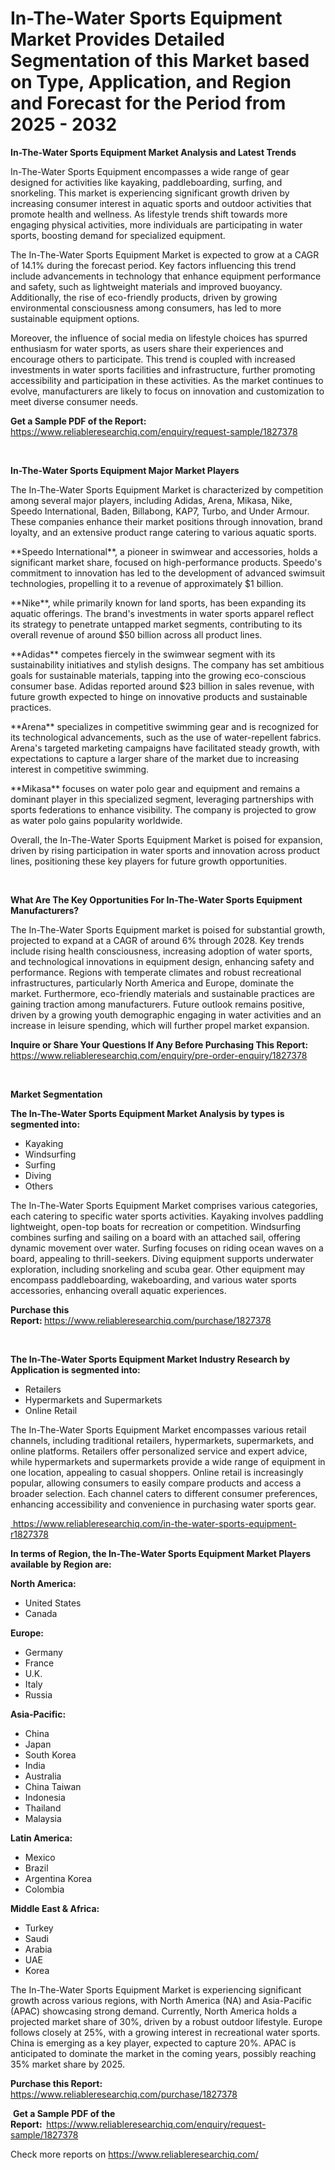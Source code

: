 <p><h1>In-The-Water Sports Equipment Market Provides Detailed Segmentation of this Market based on Type, Application, and Region and Forecast for the Period from 2025 - 2032</h1></p><p><strong>In-The-Water Sports Equipment Market Analysis and Latest Trends</strong></p>
<p><p>In-The-Water Sports Equipment encompasses a wide range of gear designed for activities like kayaking, paddleboarding, surfing, and snorkeling. This market is experiencing significant growth driven by increasing consumer interest in aquatic sports and outdoor activities that promote health and wellness. As lifestyle trends shift towards more engaging physical activities, more individuals are participating in water sports, boosting demand for specialized equipment.</p><p>The In-The-Water Sports Equipment Market is expected to grow at a CAGR of 14.1% during the forecast period. Key factors influencing this trend include advancements in technology that enhance equipment performance and safety, such as lightweight materials and improved buoyancy. Additionally, the rise of eco-friendly products, driven by growing environmental consciousness among consumers, has led to more sustainable equipment options.</p><p>Moreover, the influence of social media on lifestyle choices has spurred enthusiasm for water sports, as users share their experiences and encourage others to participate. This trend is coupled with increased investments in water sports facilities and infrastructure, further promoting accessibility and participation in these activities. As the market continues to evolve, manufacturers are likely to focus on innovation and customization to meet diverse consumer needs.</p></p>
<p><strong>Get a Sample PDF of the Report:&nbsp;</strong> <a href="https://www.reliableresearchiq.com/enquiry/request-sample/1827378?utm_campaign=2309&utm_medium=2&utm_source=Github&utm_content=ia&utm_term=07022025&utm_id=in-the-water-sports-equipment">https://www.reliableresearchiq.com/enquiry/request-sample/1827378</a></p>
<p>&nbsp;</p>
<p><strong>In-The-Water Sports Equipment Major Market Players</strong></p>
<p><p>The In-The-Water Sports Equipment Market is characterized by competition among several major players, including Adidas, Arena, Mikasa, Nike, Speedo International, Baden, Billabong, KAP7, Turbo, and Under Armour. These companies enhance their market positions through innovation, brand loyalty, and an extensive product range catering to various aquatic sports.</p><p>**Speedo International**, a pioneer in swimwear and accessories, holds a significant market share, focused on high-performance products. Speedo's commitment to innovation has led to the development of advanced swimsuit technologies, propelling it to a revenue of approximately $1 billion.</p><p>**Nike**, while primarily known for land sports, has been expanding its aquatic offerings. The brand's investments in water sports apparel reflect its strategy to penetrate untapped market segments, contributing to its overall revenue of around $50 billion across all product lines.</p><p>**Adidas** competes fiercely in the swimwear segment with its sustainability initiatives and stylish designs. The company has set ambitious goals for sustainable materials, tapping into the growing eco-conscious consumer base. Adidas reported around $23 billion in sales revenue, with future growth expected to hinge on innovative products and sustainable practices.</p><p>**Arena** specializes in competitive swimming gear and is recognized for its technological advancements, such as the use of water-repellent fabrics. Arena's targeted marketing campaigns have facilitated steady growth, with expectations to capture a larger share of the market due to increasing interest in competitive swimming.</p><p>**Mikasa** focuses on water polo gear and equipment and remains a dominant player in this specialized segment, leveraging partnerships with sports federations to enhance visibility. The company is projected to grow as water polo gains popularity worldwide.</p><p>Overall, the In-The-Water Sports Equipment Market is poised for expansion, driven by rising participation in water sports and innovation across product lines, positioning these key players for future growth opportunities.</p></p>
<p>&nbsp;</p>
<p><strong>What Are The Key Opportunities For In-The-Water Sports Equipment Manufacturers?</strong></p>
<p><p>The In-The-Water Sports Equipment market is poised for substantial growth, projected to expand at a CAGR of around 6% through 2028. Key trends include rising health consciousness, increasing adoption of water sports, and technological innovations in equipment design, enhancing safety and performance. Regions with temperate climates and robust recreational infrastructures, particularly North America and Europe, dominate the market. Furthermore, eco-friendly materials and sustainable practices are gaining traction among manufacturers. Future outlook remains positive, driven by a growing youth demographic engaging in water activities and an increase in leisure spending, which will further propel market expansion.</p></p>
<p><strong>Inquire or Share Your Questions If Any Before Purchasing This Report:</strong> <a href="https://www.reliableresearchiq.com/enquiry/pre-order-enquiry/1827378?utm_campaign=2309&utm_medium=2&utm_source=Github&utm_content=ia&utm_term=07022025&utm_id=in-the-water-sports-equipment">https://www.reliableresearchiq.com/enquiry/pre-order-enquiry/1827378</a></p>
<p>&nbsp;</p>
<p><strong>Market Segmentation</strong></p>
<p><strong>The In-The-Water Sports Equipment Market Analysis by types is segmented into:</strong></p>
<p><ul><li>Kayaking</li><li>Windsurfing</li><li>Surfing</li><li>Diving</li><li>Others</li></ul></p>
<p><p>The In-The-Water Sports Equipment Market comprises various categories, each catering to specific water sports activities. Kayaking involves paddling lightweight, open-top boats for recreation or competition. Windsurfing combines surfing and sailing on a board with an attached sail, offering dynamic movement over water. Surfing focuses on riding ocean waves on a board, appealing to thrill-seekers. Diving equipment supports underwater exploration, including snorkeling and scuba gear. Other equipment may encompass paddleboarding, wakeboarding, and various water sports accessories, enhancing overall aquatic experiences.</p></p>
<p><strong>Purchase this Report:&nbsp;</strong><a href="https://www.reliableresearchiq.com/purchase/1827378?utm_campaign=2309&utm_medium=2&utm_source=Github&utm_content=ia&utm_term=07022025&utm_id=in-the-water-sports-equipment">https://www.reliableresearchiq.com/purchase/1827378</a></p>
<p>&nbsp;</p>
<p><strong>The In-The-Water Sports Equipment Market Industry Research by Application is segmented into:</strong></p>
<p><ul><li>Retailers</li><li>Hypermarkets and Supermarkets</li><li>Online Retail</li></ul></p>
<p><p>The In-The-Water Sports Equipment Market encompasses various retail channels, including traditional retailers, hypermarkets, supermarkets, and online platforms. Retailers offer personalized service and expert advice, while hypermarkets and supermarkets provide a wide range of equipment in one location, appealing to casual shoppers. Online retail is increasingly popular, allowing consumers to easily compare products and access a broader selection. Each channel caters to different consumer preferences, enhancing accessibility and convenience in purchasing water sports gear.</p></p>
<p><a href="https://www.reliableresearchiq.com/in-the-water-sports-equipment-r1827378?utm_campaign=2309&utm_medium=2&utm_source=Github&utm_content=ia&utm_term=07022025&utm_id=in-the-water-sports-equipment">&nbsp;https://www.reliableresearchiq.com/in-the-water-sports-equipment-r1827378</a></p>
<p><strong>In terms of Region, the In-The-Water Sports Equipment Market Players available by Region are:</strong></p>
<p>
    <p> <strong> North America: </strong>
        <ul>
            <li>United States</li>
            <li>Canada</li>
        </ul>
        </p> 
    <p> <strong> Europe: </strong>
        <ul>
            <li>Germany</li>
            <li>France</li>
            <li>U.K.</li>
            <li>Italy</li>
            <li>Russia</li>
        </ul>
        </p> 
    <p> <strong> Asia-Pacific: </strong>
        <ul>
            <li>China</li>
            <li>Japan</li>
            <li>South Korea</li>
            <li>India</li>
            <li>Australia</li>
            <li>China Taiwan</li>
            <li>Indonesia</li>
            <li>Thailand</li>
            <li>Malaysia</li>
        </ul>
        </p> 
    <p> <strong> Latin America: </strong>
        <ul>
            <li>Mexico</li>
            <li>Brazil</li>
            <li>Argentina Korea</li>
            <li>Colombia</li>
        </ul>
        </p> 
    <p> <strong> Middle East & Africa: </strong>
        <ul>
            <li>Turkey</li>
            <li>Saudi</li>
            <li>Arabia</li>
            <li>UAE</li>
            <li>Korea</li>
        </ul>
    </p>
    </p>
<p><p>The In-The-Water Sports Equipment Market is experiencing significant growth across various regions, with North America (NA) and Asia-Pacific (APAC) showcasing strong demand. Currently, North America holds a projected market share of 30%, driven by a robust outdoor lifestyle. Europe follows closely at 25%, with a growing interest in recreational water sports. China is emerging as a key player, expected to capture 20%. APAC is anticipated to dominate the market in the coming years, possibly reaching 35% market share by 2025.</p></p>
<p><strong>Purchase this Report: </strong><a href="https://www.reliableresearchiq.com/purchase/1827378?utm_campaign=2309&utm_medium=2&utm_source=Github&utm_content=ia&utm_term=07022025&utm_id=in-the-water-sports-equipment">https://www.reliableresearchiq.com/purchase/1827378</a></p>
<p>&nbsp;<strong>Get a Sample PDF of the Report:&nbsp;&nbsp;</strong><a href="https://www.reliableresearchiq.com/enquiry/request-sample/1827378?utm_campaign=2309&utm_medium=2&utm_source=Github&utm_content=ia&utm_term=07022025&utm_id=in-the-water-sports-equipment">https://www.reliableresearchiq.com/enquiry/request-sample/1827378</a></p>
<p><strong></strong></p>
<p>Check more reports on <a href="https://www.reliableresearchiq.com/?utm_campaign=2309&utm_medium=2&utm_source=Github&utm_content=ia&utm_term=07022025&utm_id=in-the-water-sports-equipment">https://www.reliableresearchiq.com/</a></p>